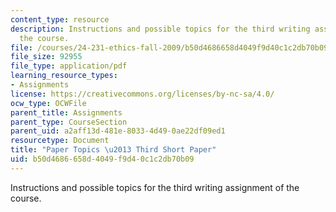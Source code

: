 ```yaml
---
content_type: resource
description: Instructions and possible topics for the third writing assignment of
  the course.
file: /courses/24-231-ethics-fall-2009/b50d4686658d4049f9d40c1c2db70b09_MIT24_231F09_paper3.pdf
file_size: 92955
file_type: application/pdf
learning_resource_types:
- Assignments
license: https://creativecommons.org/licenses/by-nc-sa/4.0/
ocw_type: OCWFile
parent_title: Assignments
parent_type: CourseSection
parent_uid: a2aff13d-481e-8033-4d49-0ae22df09ed1
resourcetype: Document
title: "Paper Topics \u2013 Third Short Paper"
uid: b50d4686-658d-4049-f9d4-0c1c2db70b09
---
```

Instructions and possible topics for the third writing assignment of the course.